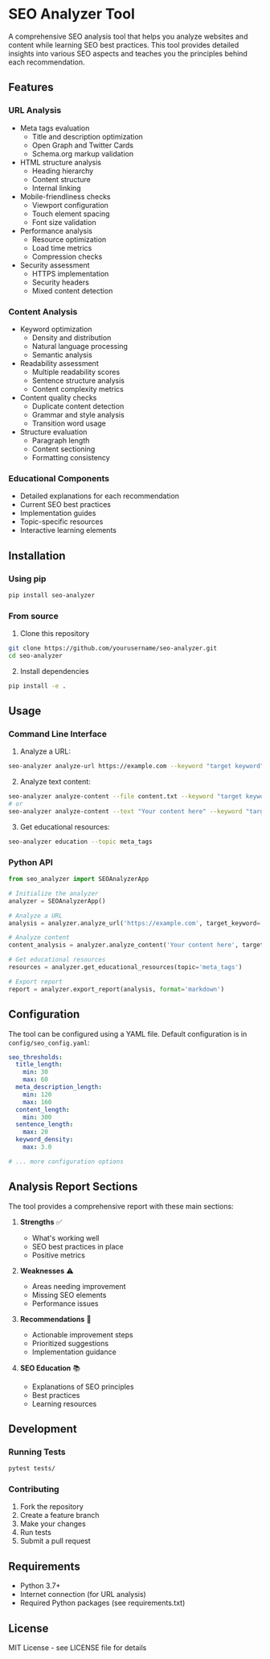 # SEO Analyzer Tool

A comprehensive SEO analysis tool that helps you analyze websites and content while learning SEO best practices. This tool provides detailed insights into various SEO aspects and teaches you the principles behind each recommendation.

## Features

### URL Analysis
- Meta tags evaluation
  - Title and description optimization
  - Open Graph and Twitter Cards
  - Schema.org markup validation
- HTML structure analysis
  - Heading hierarchy
  - Content structure
  - Internal linking
- Mobile-friendliness checks
  - Viewport configuration
  - Touch element spacing
  - Font size validation
- Performance analysis
  - Resource optimization
  - Load time metrics
  - Compression checks
- Security assessment
  - HTTPS implementation
  - Security headers
  - Mixed content detection

### Content Analysis
- Keyword optimization
  - Density and distribution
  - Natural language processing
  - Semantic analysis
- Readability assessment
  - Multiple readability scores
  - Sentence structure analysis
  - Content complexity metrics
- Content quality checks
  - Duplicate content detection
  - Grammar and style analysis
  - Transition word usage
- Structure evaluation
  - Paragraph length
  - Content sectioning
  - Formatting consistency

### Educational Components
- Detailed explanations for each recommendation
- Current SEO best practices
- Implementation guides
- Topic-specific resources
- Interactive learning elements

## Installation

### Using pip
```bash
pip install seo-analyzer
```

### From source
1. Clone this repository
```bash
git clone https://github.com/yourusername/seo-analyzer.git
cd seo-analyzer
```

2. Install dependencies
```bash
pip install -e .
```

## Usage

### Command Line Interface

1. Analyze a URL:
```bash
seo-analyzer analyze-url https://example.com --keyword "target keyword" --format markdown
```

2. Analyze text content:
```bash
seo-analyzer analyze-content --file content.txt --keyword "target keyword"
# or
seo-analyzer analyze-content --text "Your content here" --keyword "target keyword"
```

3. Get educational resources:
```bash
seo-analyzer education --topic meta_tags
```

### Python API

```python
from seo_analyzer import SEOAnalyzerApp

# Initialize the analyzer
analyzer = SEOAnalyzerApp()

# Analyze a URL
analysis = analyzer.analyze_url('https://example.com', target_keyword='keyword')

# Analyze content
content_analysis = analyzer.analyze_content('Your content here', target_keyword='keyword')

# Get educational resources
resources = analyzer.get_educational_resources(topic='meta_tags')

# Export report
report = analyzer.export_report(analysis, format='markdown')
```

## Configuration

The tool can be configured using a YAML file. Default configuration is in `config/seo_config.yaml`:

```yaml
seo_thresholds:
  title_length:
    min: 30
    max: 60
  meta_description_length:
    min: 120
    max: 160
  content_length:
    min: 300
  sentence_length:
    max: 20
  keyword_density:
    max: 3.0

# ... more configuration options
```

## Analysis Report Sections

The tool provides a comprehensive report with these main sections:

1. **Strengths** ✅
   - What's working well
   - SEO best practices in place
   - Positive metrics

2. **Weaknesses** ⚠️
   - Areas needing improvement
   - Missing SEO elements
   - Performance issues

3. **Recommendations** 📝
   - Actionable improvement steps
   - Prioritized suggestions
   - Implementation guidance

4. **SEO Education** 📚
   - Explanations of SEO principles
   - Best practices
   - Learning resources

## Development

### Running Tests
```bash
pytest tests/
```

### Contributing
1. Fork the repository
2. Create a feature branch
3. Make your changes
4. Run tests
5. Submit a pull request

## Requirements

- Python 3.7+
- Internet connection (for URL analysis)
- Required Python packages (see requirements.txt)

## License

MIT License - see LICENSE file for details 